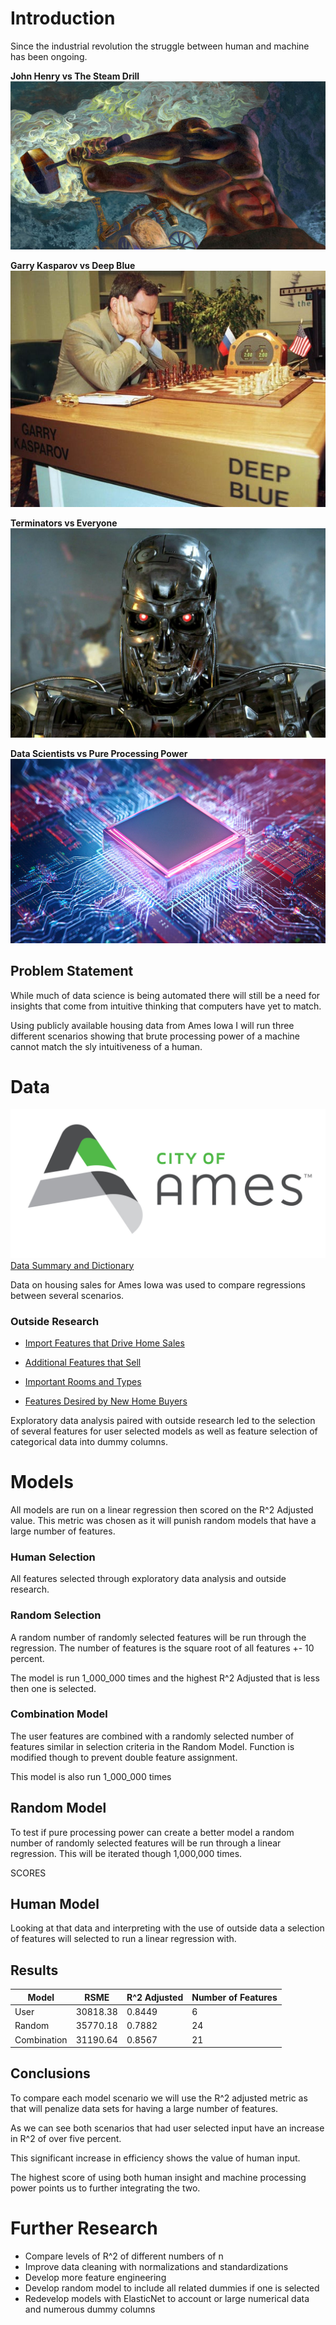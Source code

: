 # Introduction
Since the industrial revolution the struggle between human and machine has been ongoing.

**John Henry vs The Steam Drill**
![John Henry](images/image-john-henry.jpg?raw=true)

**Garry Kasparov vs Deep Blue**
![Garry Kasparov](images/image-garry-kasparov.jpeg?raw=true)

**Terminators vs Everyone**
![Terminator](images/image-terminator.jpg?raw=true)

**Data Scientists vs Pure Processing Power**
![Processing Power](images/image-processing-power.jpg?raw=true)


## Problem Statement

While much of data science is being automated there will still be a need for insights that come from intuitive thinking that computers have yet to match.

Using publicly available housing data from Ames Iowa I will run three different scenarios showing that brute processing power of a machine cannot match the sly intuitiveness of a human.

# Data
![Ames Logo](images/image-ames.jpg?raw=true)
[Data Summary and Dictionary](http://jse.amstat.org/v19n3/decock/DataDocumentation.txt)

Data on housing sales for Ames Iowa was used to compare regressions between several scenarios.

### Outside Research
- [Import Features that Drive Home Sales](https://homeia.com/10-important-features-to-consider-when-buying-a-house)

- [Additional Features that Sell](https://www.zillow.com/research/listing-features-that-sell-23814/)

- [Important Rooms and Types](https://www.extraspace.com/blog/moving/buying-selling-renting/home-features-buyers-want-most/)

- [Features Desired by New Home Buyers](https://www.zillow.com/resources/new-construction/surprising-features-buyers-want/)

Exploratory data analysis paired with outside research led to the selection of several features for user selected models as well as feature selection of categorical data into dummy columns.

# Models
All models are run on a linear regression then scored on the R^2 Adjusted value. This metric was chosen as it will punish random models that have a large number of features.

### Human Selection
All features selected through exploratory data analysis and outside research.

### Random Selection
A random number of randomly selected features will be run through the regression. The number of features is the square root of all features +- 10 percent.

The model is run 1_000_000 times and the highest R^2 Adjusted that is less then one is selected.


### Combination Model
The user features are combined with a randomly selected number of features similar in selection criteria in the Random Model. Function is modified though to prevent double feature assignment.

This model is also run 1_000_000 times

## Random Model
To test if pure processing power can create a better model a random number of randomly selected features will be run through a linear regression. This will be iterated though 1,000,000 times.

SCORES

## Human Model
Looking at that data and interpreting with the use of outside data a selection of features will selected to run a linear regression with.

## Results
| Model  | RSME  | R^2 Adjusted  |  Number of Features |  
|---|---|---|---|
|  User |  30818.38	 |  0.8449 |  6 |
|Random   | 35770.18  | 0.7882  | 24  |
| Combination  | 31190.64  | 0.8567  | 21  |

## Conclusions

To compare each model scenario we will use the R^2 adjusted metric as that will penalize data sets for having a large number of features.

As we can see both scenarios that had user selected input have an increase in R^2 of over five percent.

This significant increase in efficiency shows the value of human input.

The highest score of using both human insight and machine processing power points us to further integrating the two.

# Further Research
- Compare levels of R^2 of different numbers of n
- Improve data cleaning with normalizations and standardizations
- Develop more feature engineering
- Develop random model to include all related dummies if one is selected
- Redevelop models with ElasticNet to account or large numerical data and numerous dummy columns
